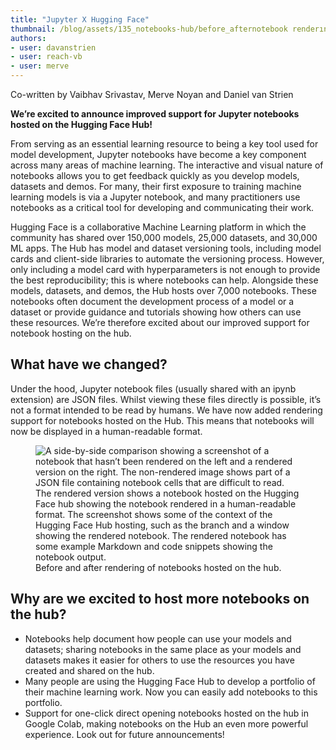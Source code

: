 ```yaml
---
title: "Jupyter X Hugging Face" 
thumbnail: /blog/assets/135_notebooks-hub/before_afternotebook renderıng.png
authors:
- user: davanstrien
- user: reach-vb 
- user: merve
---
```


<!-- {blog_metadata} -->
<!-- {authors} -->

Co-written by Vaibhav Srivastav, Merve Noyan and Daniel van Strien

**We’re excited to announce improved support for Jupyter notebooks hosted on the Hugging Face Hub!**

From serving as an essential learning resource to being a key tool used for model development, Jupyter notebooks have become a key component across many areas of machine learning. The interactive and visual nature of notebooks allows you to get feedback quickly as you develop models, datasets and demos. For many, their first exposure to training machine learning models is via a Jupyter notebook, and many practitioners use notebooks as a critical tool for developing and communicating their work. 

Hugging Face is a collaborative Machine Learning platform in which the community has shared over 150,000 models, 25,000 datasets, and 30,000 ML apps. The Hub has model and dataset versioning tools, including model cards and client-side libraries to automate the versioning process. However, only including a model card with hyperparameters is not enough to provide the best reproducibility; this is where notebooks can help. Alongside these models, datasets, and demos, the Hub hosts over 7,000 notebooks. These notebooks often document the development process of a model or a dataset or provide guidance and tutorials showing how others can use these resources. We’re therefore excited about our improved support for notebook hosting on the hub. 

## What have we changed? 

Under the hood, Jupyter notebook files (usually shared with an ipynb extension) are JSON files. Whilst viewing these files directly is possible, it’s not a format intended to be read by humans. We have now added rendering support for notebooks hosted on the Hub. This means that notebooks will now be displayed in a human-readable format. 

<figure>
  <img src="/blog/assets/135_notebooks-hub/before_afternotebook renderıng.png" alt="A side-by-side comparison showing a screenshot of a notebook that hasn’t been rendered on the left and a rendered version on the right.  The non-rendered image shows part of a JSON file containing notebook cells that are difficult to read. The rendered version shows a notebook hosted on the Hugging Face hub showing the notebook rendered in a human-readable format. The screenshot shows some of the context of the Hugging Face Hub hosting, such as the branch and a window showing the rendered notebook. The rendered notebook has some example Markdown and code snippets showing the notebook output. "/>
  <figcaption>Before and after rendering of notebooks hosted on the hub.</figcaption>
</figure>

## Why are we excited to host more notebooks on the hub? 

- Notebooks help document how people can use your models and datasets; sharing notebooks in the same place as your models and datasets makes it easier for others to use the resources you have created and shared on the hub. 
- Many people are using the Hugging Face Hub to develop a portfolio of their machine learning work. Now you can easily add notebooks to this portfolio. 
- Support for one-click direct opening notebooks hosted on the hub in Google Colab, making notebooks on the Hub an even more powerful experience. Look out for future announcements! 


